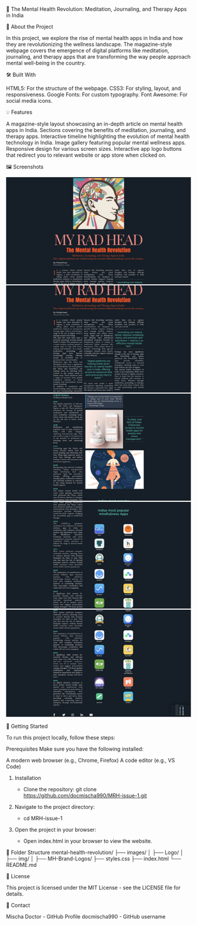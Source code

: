 🌿 The Mental Health Revolution: Meditation, Journaling, and Therapy Apps in India

📖 About the Project

In this project, we explore the rise of mental health apps in India and how they are revolutionizing the wellness landscape. The magazine-style webpage covers the emergence of digital platforms like meditation, journaling, and therapy apps that are transforming the way people approach mental well-being in the country.


🛠️ Built With

HTML5: For the structure of the webpage.
CSS3: For styling, layout, and responsiveness.
Google Fonts: For custom typography.
Font Awesome: For social media icons.


💡 Features

A magazine-style layout showcasing an in-depth article on mental health apps in India.
Sections covering the benefits of meditation, journaling, and therapy apps.
Interactive timeline highlighting the evolution of mental health technology in India.
Image gallery featuring popular mental wellness apps.
Responsive design for various screen sizes.
Interactive app logo buttons that redirect you to relevant website or app store when clicked on.


🖼️ Screenshots

![City Skyline Project Large Screen](images/Screenshots/MRH-screenshot1.png)
![City Skyline Project Large Screen](images/Screenshots/MRH-screenshot2.png)
![City Skyline Project Large Screen](images/Screenshots/MRH-screenshot3.png)
![City Skyline Project Large Screen](images/Screenshots/MRH-screenshot4.png)
![City Skyline Project Large Screen](images/Screenshots/MRH-screenshot5.png)


🚀 Getting Started

To run this project locally, follow these steps:

Prerequisites
Make sure you have the following installed:

A modern web browser (e.g., Chrome, Firefox)
A code editor (e.g., VS Code)


1. Installation
   - Clone the repository:
     git clone https://github.com/docmischa990/MRH-issue-1.git


2. Navigate to the project directory:
   - cd MRH-issue-1

3. Open the project in your browser:
   - Open index.html in your browser to view the website.
  

📁 Folder Structure
   mental-health-revolution/
   ├── images/
   │   ├── Logo/
   │   ├── img/
   │   ├── MH-Brand-Logos/
   ├── styles.css
   ├── index.html
   └── README.md


📄 License

This project is licensed under the MIT License - see the LICENSE file for details.


📧 Contact

Mischa Doctor - GitHub Profile
docmischa990 - GitHub username


